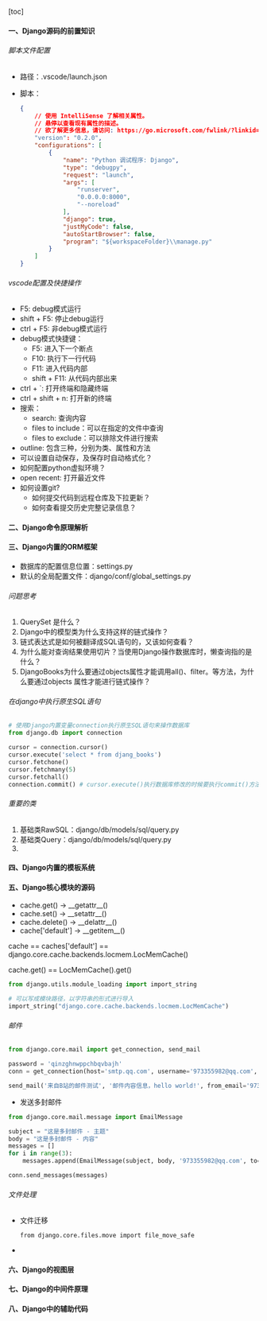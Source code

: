 [toc]

#### 一、Django源码的前置知识

###### 脚本文件配置

- 路径：.vscode/launch.json

- 脚本：

  ```json
  {
      // 使用 IntelliSense 了解相关属性。 
      // 悬停以查看现有属性的描述。
      // 欲了解更多信息，请访问: https://go.microsoft.com/fwlink/?linkid=830387
      "version": "0.2.0",
      "configurations": [
          {
              "name": "Python 调试程序: Django",
              "type": "debugpy",
              "request": "launch",
              "args": [
                  "runserver",
                  "0.0.0.0:8000",
                  "--noreload"
              ],
              "django": true,
              "justMyCode": false,
              "autoStartBrowser": false,
              "program": "${workspaceFolder}\\manage.py"
          }
      ]
  }
  ```

###### vscode配置及快捷操作

- F5: debug模式运行
- shift + F5: 停止debug运行
- ctrl + F5: 非debug模式运行
- debug模式快捷键：
  - F5: 进入下一个断点
  - F10: 执行下一行代码
  - F11: 进入代码内部
  - shift + F11: 从代码内部出来
- ctrl + `: 打开终端和隐藏终端
- ctrl + shift + n: 打开新的终端
- 搜索：
  - search: 查询内容
  - files to include：可以在指定的文件中查询
  - files to exclude：可以排除文件进行搜索
- outline: 包含三种，分别为类、属性和方法
- 可以设置自动保存，及保存时自动格式化？
- 如何配置python虚拟环境？
- open recent: 打开最近文件
- 如何设置git?
  - 如何提交代码到远程仓库及下拉更新？
  - 如何查看提交历史完整记录信息？



#### 二、Django命令原理解析



#### 三、Django内置的ORM框架

- 数据库的配置信息位置：settings.py
- 默认的全局配置文件：django/conf/global_settings.py

###### 问题思考

1. QuerySet 是什么？
2. Django中的模型类为什么支持这样的链式操作？
3. 链式表达式是如何被翻译成SQL语句的，又该如何查看？
4. 为什么能对查询结果使用切片？当使用Django操作数据库时，懒查询指的是什么？
5. DjangoBooks为什么要通过objects属性才能调用all()、filter。等方法，为什么要通过objects 属性才能进行链式操作？

###### 在django中执行原生SQL语句

```python
# 使用Django内置变量connection执行原生SQL语句来操作数据库
from django.db import connection

cursor = connection.cursor()
cursor.execute('select * from djang_books')
cursor.fetchone()
cursor.fetchmany(5)
cursor.fetchall()
connection.commit() # cursor.execute()执行数据库修改的时候要执行commit()方法
```

###### 重要的类

1. 基础类RawSQL：django/db/models/sql/query.py
2. 基础类Query：django/db/models/sql/query.py
3. 

#### 四、Django内置的模板系统



#### 五、Django核心模块的源码

- cache.get() -> \_\_getattr__()
- cache.set() -> \_\_setattr__()
- cache.delete() -> \_\_delattr__()
- cache['default'] -> \_\_getitem__()

cache == caches['default'] == django.core.cache.backends.locmem.LocMemCache()

cache.get() == LocMemCache().get()

```python
from django.utils.module_loading import import_string

# 可以写成模块路径，以字符串的形式进行导入
import_string("django.core.cache.backends.locmem.LocMemCache")
```

###### 邮件

```python
from django.core.mail import get_connection, send_mail

password = 'qinzghnwppchbqvbajh'
conn = get_connection(host='smtp.qq.com', username='973355982@qq.com', password=password)

send_mail('来自B站的邮件测试', '邮件内容信息，hello world!', from_email='973355982@qq.com', recipient_list=['2963545066@qq.com'], connection=conn)
```

- 发送多封邮件

```python
from django.core.mail.message import EmailMessage

subject = "这是多封邮件 - 主题"
body = "这是多封邮件 - 内容"
messages = []
for i in range(3):
    messages.append(EmailMessage(subject, body, '973355982@qq.com', to=['2963545066@qq.com'], cc=['973355982@qq.com'])

conn.send_messages(messages)
```

###### 文件处理

- 文件迁移

  ```
  from django.core.files.move import file_move_safe
  ```

- 



#### 六、Django的视图层



#### 七、Django的中间件原理



#### 八、Django中的辅助代码

